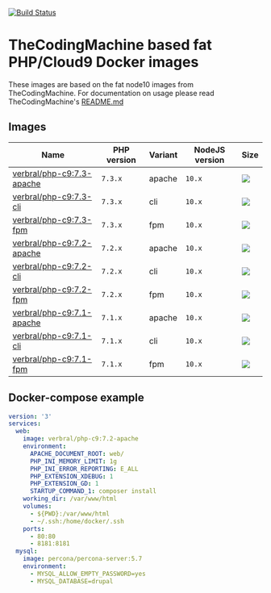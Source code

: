 [![Build Status](https://travis-ci.org/verbruggenalex/php-c9.svg?branch=master)](https://travis-ci.org/verbruggenalex/php-c9)
# TheCodingMachine based fat PHP/Cloud9 Docker images

These images are based on the fat node10 images from TheCodingMachine. For
documentation on usage please read TheCodingMachine's [README.md](https://github.com/thecodingmachine/docker-images-php/blob/v2/README.md#general-purpose-php-images-for-docker)

## Images

| Name                                                                    | PHP version                  |Variant | NodeJS version  | Size 
|-------------------------------------------------------------------------|------------------------------|--------|-----------------|------
| [verbral/php-c9:7.3-apache](https://github.com/verbruggenalex/php-c9/blob/master/Dockerfile.apache)   | `7.3.x` | apache  | `10.x`| [![](https://images.microbadger.com/badges/image/verbral/php-c9:7.3-apache.svg)](https://microbadger.com/images/verbral/php-c9:7.3-apache)
| [verbral/php-c9:7.3-cli](https://github.com/verbruggenalex/php-c9/blob/master/Dockerfile.cli)         | `7.3.x` | cli     | `10.x`| [![](https://images.microbadger.com/badges/image/verbral/php-c9:7.3-cli.svg)](https://microbadger.com/images/verbral/php-c9:7.3-cli)
| [verbral/php-c9:7.3-fpm](https://github.com/verbruggenalex/php-c9/blob/master/Dockerfile.fpm)         | `7.3.x` | fpm     | `10.x`| [![](https://images.microbadger.com/badges/image/verbral/php-c9:7.3-fpm.svg)](https://microbadger.com/images/verbral/php-c9:7.3-fpm)
| [verbral/php-c9:7.2-apache](https://github.com/verbruggenalex/php-c9/blob/master/Dockerfile.apache)   | `7.2.x` | apache  | `10.x`| [![](https://images.microbadger.com/badges/image/verbral/php-c9:7.3-apache.svg)](https://microbadger.com/images/verbral/php-c9:7.3-apache)
| [verbral/php-c9:7.2-cli](https://github.com/verbruggenalex/php-c9/blob/master/Dockerfile.cli)         | `7.2.x` | cli     | `10.x`| [![](https://images.microbadger.com/badges/image/verbral/php-c9:7.3-cli.svg)](https://microbadger.com/images/verbral/php-c9:7.3-cli)
| [verbral/php-c9:7.2-fpm](https://github.com/verbruggenalex/php-c9/blob/master/Dockerfile.fpm)         | `7.2.x` | fpm     | `10.x`| [![](https://images.microbadger.com/badges/image/verbral/php-c9:7.3-fpm.svg)](https://microbadger.com/images/verbral/php-c9:7.3-fpm)
| [verbral/php-c9:7.1-apache](https://github.com/verbruggenalex/php-c9/blob/master/Dockerfile.apache)   | `7.1.x` | apache  | `10.x`| [![](https://images.microbadger.com/badges/image/verbral/php-c9:7.3-apache.svg)](https://microbadger.com/images/verbral/php-c9:7.3-apache)
| [verbral/php-c9:7.1-cli](https://github.com/verbruggenalex/php-c9/blob/master/Dockerfile.cli)         | `7.1.x` | cli     | `10.x`| [![](https://images.microbadger.com/badges/image/verbral/php-c9:7.3-cli.svg)](https://microbadger.com/images/verbral/php-c9:7.3-cli)
| [verbral/php-c9:7.1-fpm](https://github.com/verbruggenalex/php-c9/blob/master/Dockerfile.fpm)         | `7.1.x` | fpm     | `10.x`| [![](https://images.microbadger.com/badges/image/verbral/php-c9:7.3-fpm.svg)](https://microbadger.com/images/verbral/php-c9:7.3-fpm)

## Docker-compose example

```yaml
version: '3'
services:
  web:
    image: verbral/php-c9:7.2-apache
    environment:
      APACHE_DOCUMENT_ROOT: web/
      PHP_INI_MEMORY_LIMIT: 1g
      PHP_INI_ERROR_REPORTING: E_ALL
      PHP_EXTENSION_XDEBUG: 1
      PHP_EXTENSION_GD: 1
      STARTUP_COMMAND_1: composer install
    working_dir: /var/www/html
    volumes:
      - ${PWD}:/var/www/html
      - ~/.ssh:/home/docker/.ssh
    ports:
      - 80:80
      - 8181:8181
  mysql:
    image: percona/percona-server:5.7
    environment:
      - MYSQL_ALLOW_EMPTY_PASSWORD=yes
      - MYSQL_DATABASE=drupal
```